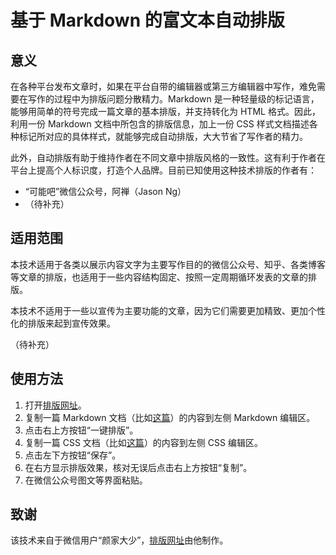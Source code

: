 # 基于 Markdown 的富文本自动排版

## 意义

在各种平台发布文章时，如果在平台自带的编辑器或第三方编辑器中写作，难免需要在写作的过程中为排版问题分散精力。Markdown 是一种轻量级的标记语言，能够用简单的符号完成一篇文章的基本排版，并支持转化为 HTML 格式。因此，利用一份 Markdown 文档中所包含的排版信息，加上一份 CSS 样式文档描述各种标记所对应的具体样式，就能够完成自动排版，大大节省了写作者的精力。

此外，自动排版有助于维持作者在不同文章中排版风格的一致性。这有利于作者在平台上提高个人标识度，打造个人品牌。目前已知使用这种技术排版的作者有：

- “可能吧”微信公众号，阿禅（Jason Ng）
- （待补充）

## 适用范围

本技术适用于各类以展示内容文字为主要写作目的的微信公众号、知乎、各类博客等文章的排版，也适用于一些内容结构固定、按照一定周期循环发表的文章的排版。

本技术不适用于一些以宣传为主要功能的文章，因为它们需要更加精致、更加个性化的排版来起到宣传效果。

（待补充）

## 使用方法

1. 打开[排版网址](http://md.aclickall.com)。
2. 复制一篇 Markdown 文档（比如[这篇](https://raw.githubusercontent.com/tansongchen/Personalized-Output-Style/master/Articles/花园宝宝2017_学期复盘：从经验中快速学习.md)）的内容到左侧 Markdown 编辑区。
3. 点击右上方按钮“一键排版”。
4. 复制一篇 CSS 文档（比如[这篇](https://raw.githubusercontent.com/tansongchen/Personalized-Output-Style/master/CSS/%E8%8A%B1%E5%9B%AD%E5%AE%9D%E5%AE%9D2017_%E4%B8%93%E9%A2%98%E6%96%87%E7%AB%A0.css)）的内容到左侧 CSS 编辑区。
5. 点击左下方按钮“保存”。
6. 在右方显示排版效果，核对无误后点击右上方按钮“复制”。
7. 在微信公众号图文等界面粘贴。

## 致谢

该技术来自于微信用户“颜家大少”，[排版网址](http://md.aclickall.com)由他制作。
